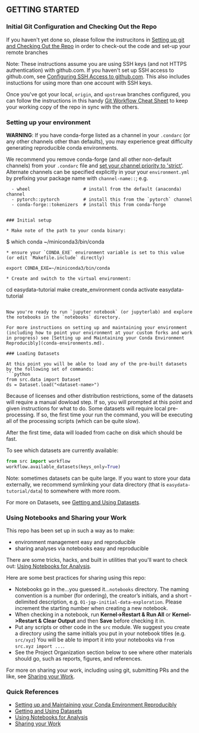 
GETTING STARTED
---------------
### Initial Git Configuration and Checking Out the Repo

If you haven't yet done so, please follow the instrucitons
in [Setting up git and Checking Out the Repo](git-configuration.md) in
order to check-out the code and set-up your remote branches

Note: These instructions assume you are using SSH keys (and not HTTPS authentication) with github.com.
If you haven't set up SSH access to github.com, see [Configuring SSH Access to github.com](https://github.com/hackalog/easydata/wiki/Configuring-SSH-Access-to-Github). This also includes instuctions for using more than one account with SSH keys.

Once you've got your local, `origin`, and `upstream` branches configured, you can follow the instructions in this handy [Git Workflow Cheat Sheet](git-workflow.md) to keep your working copy of the repo in sync with the others.

### Setting up your environment
**WARNING**: If you have conda-forge listed as a channel in your `.condarc` (or any other channels other than defaults), you may experience great difficulty generating reproducible conda environments.

We recommend you remove conda-forge (and all other non-default channels) from your `.condarc` file and [set your channel priority to 'strict'](https://docs.conda.io/projects/conda/en/latest/user-guide/tasks/manage-channels.html). Alternate channels can be specified explicitly in your your `environment.yml` by prefixing your package name with `channel-name::`; e.g.
```
  - wheel                    # install from the default (anaconda) channel
  - pytorch::pytorch         # install this from the `pytorch` channel
  - conda-forge::tokenizers  # install this from conda-forge


### Initial setup

* Make note of the path to your conda binary:
```
   $ which conda
   ~/miniconda3/bin/conda
```
* ensure your `CONDA_EXE` environment variable is set to this value (or edit `Makefile.include` directly)
```
    export CONDA_EXE=~/miniconda3/bin/conda
```
* Create and switch to the virtual environment:
```
cd easydata-tutorial
make create_environment
conda activate easydata-tutorial
```

Now you're ready to run `jupyter notebook` (or jupyterlab) and explore the notebooks in the `notebooks` directory.

For more instructions on setting up and maintaining your environment (including how to point your environment at your custom forks and work in progress) see [Setting up and Maintaining your Conda Environment Reproducibly](conda-environments.md).

### Loading Datasets

At this point you will be able to load any of the pre-built datasets by the following set of commands:
```python
from src.data import Dataset
ds = Dataset.load("<dataset-name>")
```
Because of licenses and other distribution restrictions, some of the datasets will require a manual dowload step. If so, you will prompted at this point and given instructions for what to do. Some datasets will require local pre-processing. If so, the first time your run the command, you will be executing all of the processing scripts (which can be quite slow).

After the first time, data will loaded from cache on disk which should be fast.

To see which datasets are currently available:
```python
from src import workflow
workflow.available_datasets(keys_only=True)
```

Note: sometimes datasets can be quite large. If you want to store your data externally, we recommend symlinking your data directory (that is `easydata-tutorial/data`) to somewhere with more room.

For more on Datasets, see [Getting and Using Datasets](datasets.md).

### Using Notebooks and Sharing your Work
This repo has been set up in such a way as to make:

* environment management easy and reproducible
* sharing analyses via notebooks easy and reproducible

There are some tricks, hacks, and built in utilities that you'll want to check out: [Using Notebooks for Analysis](notebooks.md).

Here are some best practices for sharing using this repo:

* Notebooks go in the...you guessed it...`notebooks` directory. The naming convention is a number (for ordering), the creator’s initials, and a short - delimited description, e.g. `01-jqp-initial-data-exploration`. Please increment the starting number when creating a new notebook.
* When checking in a notebook, run **Kernel->Restart & Run All** or **Kernel->Restart & Clear Output** and then **Save** before checking it in.
* Put any scripts or other code in the `src` module. We suggest you create a directory using the same initials you put in your notebook titles (e.g. `src/xyz`) You will be able to import it into your notebooks via `from src.xyz import ...`.
* See the Project Organization section below to see where other materials should go, such as reports, figures, and references.

For more on sharing your work, including using git, submitting PRs and the like, see [Sharing your Work](sharing-your-work.md).

### Quick References
* [Setting up and Maintaining your Conda Environment Reproducibly](conda-environments.md)
* [Getting and Using Datasets](datasets.md)
* [Using Notebooks for Analysis](notebooks.md)
* [Sharing your Work](sharing-your-work.md)
